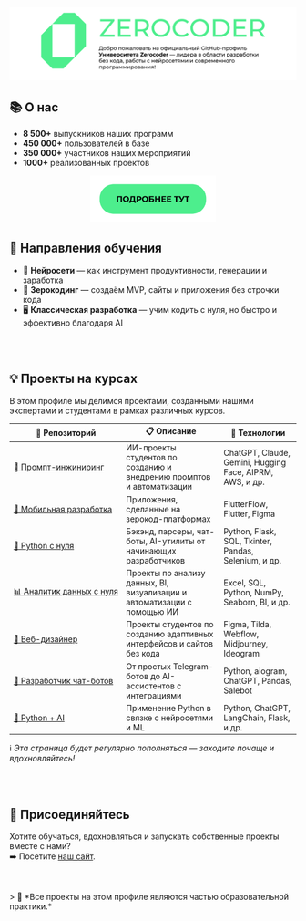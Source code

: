 [![Текст для alt](https://raw.githubusercontent.com/ZerocoderUniversity/ZerocoderUniversity/main/Frame%202%20(1).png)](https://zerocoder.ru/)


## 📚 О нас

- **8 500+** выпускников наших программ  
- **450 000+** пользователей в базе
- **350 000+** участников наших мероприятий
- **1000+** реализованных проектов

<p align="center">
  <a href="https://zerocoder.ru/">
    <img src="https://raw.githubusercontent.com/ZerocoderUniversity/ZerocoderUniversity/main/Frame%204%20(2).png" alt="Узнать подробнее" width="220">
  </a>
</p>

## 🧭 Направления обучения

- 🤖 **Нейросети** — как инструмент продуктивности, генерации и заработка  
- 🧱 **Зерокодинг** — создаём MVP, сайты и приложения без строчки кода  
- 🖥 **Классическая разработка** — учим кодить с нуля, но быстро и эффективно благодаря AI

<br>
<br>

## 💡 Проекты на курсах

В этом профиле мы делимся проектами, созданными нашими экспертами и студентами в рамках различных курсов. 

| 📁 Репозиторий | 📋 Описание | 🧩 Технологии |
|----------------|-------------|---------------|
| [🤖&nbsp;Промпт-инжиниринг](https://github.com/ZerocoderUniversity/AI-course-prompt-engineering) | ИИ-проекты студентов по созданию и внедрению промптов и автоматизации | ChatGPT, Claude, Gemini, Hugging Face, AIPRM, AWS, и др. |
| [📱&nbsp;Мобильная&nbsp;разработка](https://github.com/ZerocoderUniversity/ZC-course-mobile-app-developer-) | Приложения, сделанные на зерокод-платформах | FlutterFlow, Flutter, Figma |
| [🐍&nbsp;Python&nbsp;с&nbsp;нуля](https://github.com/ZerocoderUniversity/PR-course-python-AI) | Бэкэнд, парсеры, чат-боты, AI-утилиты от начинающих разработчиков | Python, Flask, SQL, Tkinter, Pandas, Selenium, и др. |
| [📊&nbsp;Аналитик&nbsp;данных&nbsp;с&nbsp;нуля](https://github.com/ZerocoderUniversity/PR-course-data-analytics) | Проекты по анализу данных, BI, визуализации и автоматизации с помощью ИИ | Excel, SQL, Python, NumPy, Seaborn, BI, и др. |
| [🎨&nbsp;Веб-дизайнер](https://github.com/ZerocoderUniversity/ZC-course-web-design) | Проекты студентов по созданию адаптивных интерфейсов и сайтов без кода | Figma, Tilda, Webflow, Midjourney, Ideogram |
| [💬&nbsp;Разработчик&nbsp;чат-ботов](https://github.com/ZerocoderUniversity/ZC-course-chatbot-development) | От простых Telegram-ботов до AI-ассистентов с интеграциями | Python, aiogram, ChatGPT, Pandas, Salebot |
| [🧠&nbsp;Python&nbsp;+&nbsp;AI](https://github.com/ZerocoderUniversity/PR-course-python-AI) | Применение Python в связке с нейросетями и ML | Python, ChatGPT, LangChain, Flask, и др. |


ℹ️ *Эта страница будет регулярно пополняться — заходите почаще и вдохновляйтесь!*

<br>
<br>

## 🤝 Присоединяйтесь

Хотите обучаться, вдохновляться и запускать собственные проекты вместе с нами?  
➡️ Посетите [наш сайт](https://zerocoder.ru/).

<br>
<br>
> 🧠 *Все проекты на этом профиле являются частью образовательной практики.*
